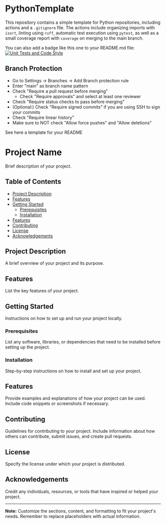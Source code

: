 # PythonTemplate
This repository contains a simple template for Python repositories, including actions and a `.gitignore` file. The actions include organizing imports with `isort`, linting using `ruff`, automatic test execution using `pytest`, as well as a small coverage report with `coverage` on merging to the main branch.

You can also add a badge like this one to your README.md file:
[![Unit Tests and Code Style](https://github.com/frehburg/PythonTemplate/actions/workflows/python-app.yaml/badge.svg)](https://github.com/frehburg/PythonTemplate/actions/workflows/python-app.yaml)

## Branch Protection
- Go to Settings -> Branches -> Add Branch protection rule
- Enter "main" as branch name pattern
- Check "Require a pull request before merging"
  - Check "Require approvals" and select at least one reviewer
- Check "Require status checks to pass before merging"
- (Optional:) Check "Require signed commits" if you are using SSH to sign your commits
- Check "Require linear history"
- Make sure to NOT check "Allow force pushes" and "Allow deletions"

See here a template for your README

# Project Name

Brief description of your project.

## Table of Contents

- [Project Description](#project-description)
- [Features](#features)
- [Getting Started](#getting-started)
    - [Prerequisites](#prerequisites)
    - [Installation](#installation)
- [Features](#features)
- [Contributing](#contributing)
- [License](#license)
- [Acknowledgements](#acknowledgements)

## Project Description

A brief overview of your project and its purpose.

## Features

List the key features of your project.

## Getting Started

Instructions on how to set up and run your project locally.

### Prerequisites

List any software, libraries, or dependencies that need to be installed before setting up the project.

### Installation

Step-by-step instructions on how to install and set up your project.

## Features

Provide examples and explanations of how your project can be used. Include code snippets or screenshots if necessary.

## Contributing

Guidelines for contributing to your project. Include information about how others can contribute, submit issues, and create pull requests.

## License

Specify the license under which your project is distributed.

## Acknowledgements

Credit any individuals, resources, or tools that have inspired or helped your project.

---

**Note:** Customize the sections, content, and formatting to fit your project's needs. Remember to replace placeholders with actual information.
